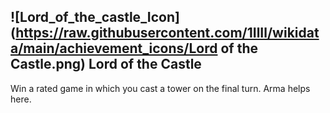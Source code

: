 ## ![Lord_of_the_castle_Icon](https://raw.githubusercontent.com/1IlIl/wikidata/main/achievement_icons/Lord of the Castle.png) Lord of the Castle


Win a rated game in which you cast a tower on the final turn. Arma helps here.

